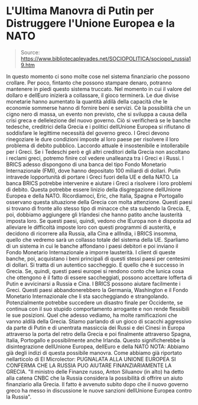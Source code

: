 # L'Ultima Manovra di Putin per Distruggere l'Unione Europea e la NATO

> Source: https://www.bibliotecapleyades.net/SOCIOPOLITICA/sociopol_russia19.htm

In questo momento ci sono molte cose nel sistema finanziario che
possono crollare.
Per poco, fintanto che possono stampare denaro, potranno mantenere
in piedi questo sistema truccato. Nel momento in cui il valore del
dollaro e dellEuro inizierà a collassare, il gioco terminerà. Le
due divise monetarie hanno aumentato la quantità aldilà della
capacità che le economie sommerse hanno di fornire beni e servizi.
Cè la possibilità che un cigno nero di massa, un evento non
previsto, che si sviluppa a causa della crisi greca e dellelezione
del nuovo governo.
Ciò si verificherà se le banche tedesche, creditrici della Grecia e
i politici dellUnione Europea si rifiutano di soddisfare le
legittime necessità del governo greco.
I Greci devono rinegoziare le dure condizioni imposte al loro paese
per risolvere il loro problema di debito pubblico. Laccordo attuale
è insostenibile e intollerabile per i Greci.
Se i Tedeschi però e gli altri creditori della Grecia non ascoltano
i reclami greci, potremo finire col vedere unalleanza tra i Greci e
i Russi.
I BRICS
adesso dispongono di
una banca del tipo Fondo Monetario Internazionale
(FMI), dove hanno depositato 100 miliardi di dollari.
Putin intravede lopportunità di portare i Greci fuori della UE e
della NATO.
La banca BRICS potrebbe intervenire e aiutare i Greci a risolvere i
loro problemi di debito. Questa potrebbe essere linizio della
disgregazione dellUnione Europea e della NATO.
Ricordiamoci, Eric, che Italia, Spagna e Portogallo osservano questa
situazione della Grecia con molta attenzione.
Questi paesi si trovano di fronte allo stesso tipo di minacce che
sta subendo la Grecia. E, poi, dobbiamo aggiungere gli Irlandesi che
hanno patito anche lausterità imposta loro.
Se questi paesi, quindi, vedono che lEuropa non è disposta ad
alleviare le difficoltà imposte loro con questi programmi di
austerità, e decidono di ricorrere alla Russia, alla Cina e
allIndia, i BRICS insomma, quello che vedremo sarà un collasso
totale del sistema della UE.
Sparliamo di un sistema in cui
le banche
affondano i paesi debitori e poi inviano il Fondo Monetario
Internazionale a imporre lausterità.
I client di queste banche, poi, acquistano i beni principali di
questi stessi paesi per centesimi di dollari. Si tratta di un
autentico saccheggio. E quello che è successo in Grecia.
Se, quindi, questi paesi europei si rendono conto che lunica cosa
che ottengono è il fatto di essere saccheggiati, possono accettare
lofferta di Putin e avvicinarsi a Russia e Cina.
I BRICS possono aiutare facilmente
i Greci.
Questi paesi abbandonerebbero la Germania, Washington e il Fondo
Monetario Internazionale che li sta saccheggiando e strangolando.
Potenzialmente potrebbe succedere un disastro finale per Occidente,
se continua con il suo stupido comportamento arrogante e non rende
flessibili le sue posizioni.
Quel che adesso vediamo, ha molte ramificazioni che vanno aldilà
della Grecia.
Stiamo parlando di un gioco di scacchi aggressivo da parte di
Putin e di unentrata massiccia dei Russi e dei Cinesi in Europa
attraverso la porta del retro della Grecia e poi finalmente
attraverso Spagna, Italia, Portogallo e possibilmente
anche Irlanda.
Questo significherebbe la disintegrazione dellUnione Europea,
dellEuro e della NATO
NOTA:
Abbiamo già degli indizi di questa possibile manovra.
Come abbiamo già riportato nellarticolo di El Microlector:
PUGNALATA ALLA UNIONE EUROPEA SI CONFERMA CHE LA RUSSIA PUO
AIUTARE FINANZIARIAMENTE LA GRECIA.
"Il ministro delle Finanze russo, Anton Siluanov (in alto) ha detto
alla catena CNBC che la Russia considera la possibilità di offrire
un aiuto finanziario alla Grecia.
Il fatto è avvenuto subito dopo che il nuovo governo greco ha messo
in discussione le nuove sanzioni dellUnione Europea contro la
Russia".
